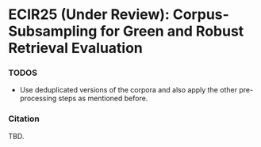 # ECIR25 (Under Review): Corpus-Subsampling for Green and Robust Retrieval Evaluation

### TODOS

- Use deduplicated versions of the corpora and also apply the other pre-processing steps as mentioned before.

### Citation

TBD.
